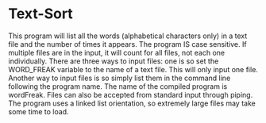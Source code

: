 # Text-Sort
This program will list all the words (alphabetical characters only) in a text file and the number of times it appears.
The program IS case sensitive. If multiple files are in the input, it will count for all files, not each one individually.
There are three ways to input files: one is so set the WORD_FREAK variable to the name of a text file.
This will only input one file. 
Another way to input files is so simply list them in the command line following the program name.
The name of the compiled program is wordFreak.
Files can also be accepted from standard input through piping.
The program uses a linked list orientation, so extremely large files may take some time to load.
